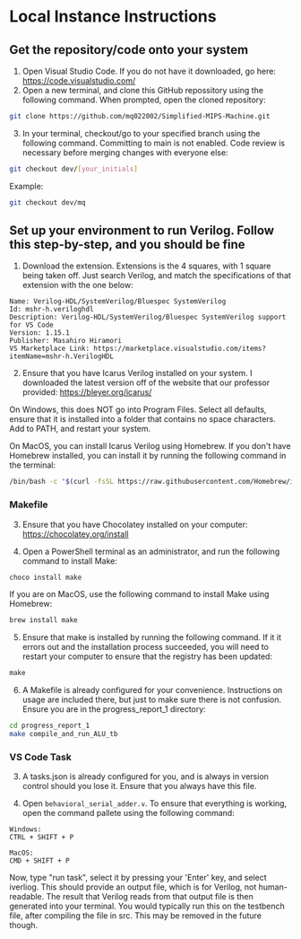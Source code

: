 # Local Instance Instructions

## Get the repository/code onto your system

1. Open Visual Studio Code. If you do not have it downloaded, go here: https://code.visualstudio.com/
2. Open a new terminal, and clone this GitHub repossitory using the following command. When prompted, open the cloned repository:

```bash
git clone https://github.com/mq022002/Simplified-MIPS-Machine.git
```

3. In your terminal, checkout/go to your specified branch using the following command. Committing to main is not enabled. Code review is necessary before merging changes with everyone else:

```bash
git checkout dev/[your_initials]
```

Example:

```bash
git checkout dev/mq
```

## Set up your environment to run Verilog. Follow this step-by-step, and you should be fine

1. Download the extension. Extensions is the 4 squares, with 1 square being taken off. Just search Verilog, and match the specifications of that extension with the one below:

```
Name: Verilog-HDL/SystemVerilog/Bluespec SystemVerilog
Id: mshr-h.veriloghdl
Description: Verilog-HDL/SystemVerilog/Bluespec SystemVerilog support for VS Code
Version: 1.15.1
Publisher: Masahiro Hiramori
VS Marketplace Link: https://marketplace.visualstudio.com/items?itemName=mshr-h.VerilogHDL
```

2. Ensure that you have Icarus Verilog installed on your system. I downloaded the latest version off of the website that our professor provided: https://bleyer.org/icarus/

On Windows, this does NOT go into Program Files. Select all defaults, ensure that it is installed into a folder that contains no space characters. Add to PATH, and restart your system.

On MacOS, you can install Icarus Verilog using Homebrew. If you don't have Homebrew installed, you can install it by running the following command in the terminal:

```bash
/bin/bash -c "$(curl -fsSL https://raw.githubusercontent.com/Homebrew/install/HEAD/install.sh)"
```

### Makefile

3. Ensure that you have Chocolatey installed on your computer: https://chocolatey.org/install

4. Open a PowerShell terminal as an administrator, and run the following command to install Make:

```ps1
choco install make
```

If you are on MacOS, use the following command to install Make using Homebrew:

```bash
brew install make
```

5. Ensure that make is installed by running the following command. If it it errors out and the installation process succeeded, you will need to restart your computer to ensure that the registry has been updated:

```ps1
make
```

6. A Makefile is already configured for your convenience. Instructions on usage are included there, but just to make sure there is not confusion. Ensure you are in the progress_report_1 directory:

```bash
cd progress_report_1
make compile_and_run_ALU_tb
```

### VS Code Task

3. A tasks.json is already configured for you, and is always in version control should you lose it. Ensure that you always have this file.

4. Open `behavioral_serial_adder.v`. To ensure that everything is working, open the command pallete using the following command:

```
Windows:
CTRL + SHIFT + P

MacOS:
CMD + SHIFT + P
```

Now, type "run task", select it by pressing your 'Enter' key, and select iverliog. This should provide an output file, which is for Verilog, not human-readable. The result that Verilog reads from that output file is then generated into your terminal. You would typically run this on the testbench file, after compiling the file in src. This may be removed in the future though.

